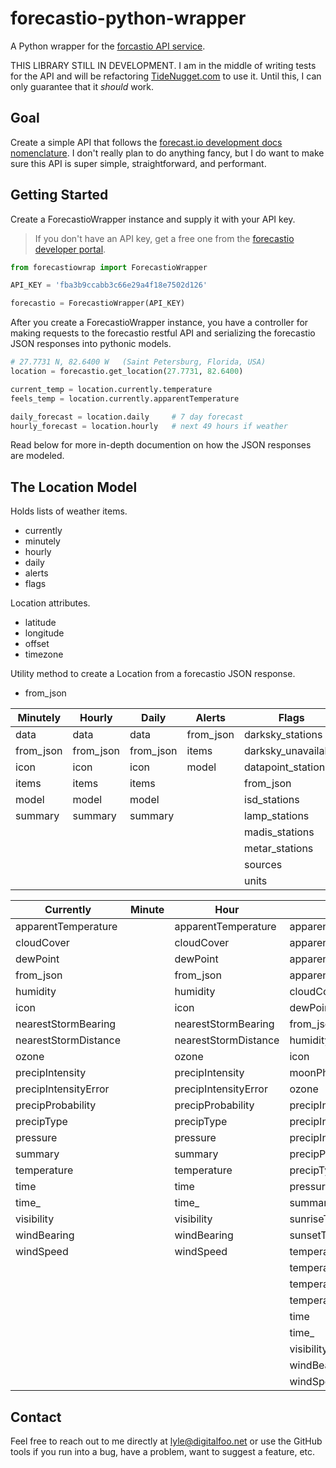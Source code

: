 forecastio-python-wrapper
=========================

A Python wrapper for the [forcastio API service](https://forecast.io).

THIS LIBRARY STILL IN DEVELOPMENT. I am in the middle of writing tests for the
API and will be refactoring [TideNugget.com](http://tidenugget.com) to use it.
Until this, I can only guarantee that it _should_ work.


Goal
----

Create a simple API that follows the
[forecast.io development docs nomenclature](https://developer.forecast.io).
I don't really plan to do anything fancy, but I do want to make sure this
API is super simple, straightforward, and performant.


Getting Started
---------------

Create a ForecastioWrapper instance and supply it with your API key.

> If you don't have an API key, get a free one from the
> [forecastio developer portal](https://developer.forecast.io/).

```python
from forecastiowrap import ForecastioWrapper

API_KEY = 'fba3b9ccabb3c66e29a4f18e7502d126'

forecastio = ForecastioWrapper(API_KEY)
```

After you create a ForecastioWrapper instance, you have a controller for making
requests to the forecastio restful API and serializing the forecastio JSON
responses into pythonic models.

```python
# 27.7731 N, 82.6400 W   (Saint Petersburg, Florida, USA)
location = forecastio.get_location(27.7731, 82.6400)

current_temp = location.currently.temperature
feels_temp = location.currently.apparentTemperature

daily_forecast = location.daily     # 7 day forecast
hourly_forecast = location.hourly   # next 49 hours if weather
```

Read below for more in-depth documention on how the JSON responses are modeled.

The Location Model
------------------

Holds lists of weather items.
* currently
* minutely
* hourly
* daily
* alerts
* flags

Location attributes.
* latitude
* longitude
* offset
* timezone

Utility method to create a Location from a forecastio JSON response.
* from_json

Minutely	|	Hourly	|	Daily	|	Alerts	|	Flags
------------	|	------------	|	------------	|	------------	|	------------
data	|	data	|	data	|	from_json	|	darksky_stations
 from_json	|	 from_json	|	 from_json	|	 items	|	 darksky_unavailable
 icon	|	 icon	|	 icon	|	 model	|	 datapoint_stations
 items	|	 items	|	 items	|		|	 from_json
 model	|	 model	|	 model	|		|	 isd_stations
 summary	|	 summary	|	 summary	|		|	 lamp_stations
	|		|		|		|	 madis_stations
	|		|		|		|	 metar_stations
	|		|		|		|	 sources
	|		|		|		|	 units

Currently	|	Minute	|	Hour	|	Day
------------	|	------------	|	------------	|	------------
apparentTemperature	|		|	apparentTemperature	|	apparentTemperatureMax
 cloudCover	|		|	 cloudCover	|	 apparentTemperatureMaxTime
 dewPoint	|		|	 dewPoint	|	 apparentTemperatureMin
 from_json	|		|	 from_json	|	 apparentTemperatureMinTime
 humidity	|		|	 humidity	|	 cloudCover
 icon	|		|	 icon	|	 dewPoint
 nearestStormBearing	|		|	 nearestStormBearing	|	 from_json
 nearestStormDistance	|		|	 nearestStormDistance	|	 humidity
 ozone	|		|	 ozone	|	 icon
 precipIntensity	|		|	 precipIntensity	|	 moonPhase
 precipIntensityError	|		|	 precipIntensityError	|	 ozone
 precipProbability	|		|	 precipProbability	|	 precipIntensity
 precipType	|		|	 precipType	|	 precipIntensityMax
 pressure	|		|	 pressure	|	 precipIntensityMaxTime
 summary	|		|	 summary	|	 precipProbability
 temperature	|		|	 temperature	|	 precipType
 time	|		|	 time	|	 pressure
 time_	|		|	 time_	|	 summary
 visibility	|		|	 visibility	|	 sunriseTime
 windBearing	|		|	 windBearing	|	 sunsetTime
 windSpeed	|		|	 windSpeed	|	 temperatureMax
	|		|		|	 temperatureMaxTime
	|		|		|	 temperatureMin
	|		|		|	 temperatureMinTime
	|		|		|	 time
	|		|		|	 time_
	|		|		|	 visibility
	|		|		|	 windBearing
	|		|		|	 windSpeed


Contact
-------

Feel free to reach out to me directly at
[lyle@digitalfoo.net](mailto:lyle@digitalfoo.net) or use the GitHub tools if
you run into a bug, have a problem, want to suggest a feature, etc.
